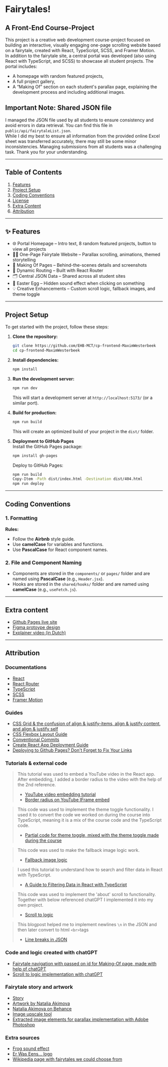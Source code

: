 # Fairytales!
## A Front-End Course-Project

This project is a creative web development course-project focused on building an interactive, visually engaging one-page scrolling website based on a fairytale, created with React, TypeScript, SCSS, and Framer Motion.  
In addition to the fairytale site, a central portal was developed (also using React with TypeScript, and SCSS) to showcase all student projects. The portal includes:
- A homepage with random featured projects,
- A full project gallery,
- A “Making Of” section on each student's parallax page, explaining the development process and including additional images.

## Important Note: Shared JSON file
I managed the JSON file used by all students to ensure consistency and avoid errors in data retrieval. You can find this file in `public/api/fairytaleList.json`.  
While I did my best to ensure all information from the provided online Excel sheet was transferred accurately, there may still be some minor inconsistencies. Managing submissions from all students was a challenging task. Thank you for your understanding.

---

## Table of Contents
1. [Features](#features)
2. [Project Setup](#project-setup)
3. [Coding Conventions](#coding-conventions)
4. [License](#license)
5. [Extra Content](#extra-content)
6. [Attribution](#attribution)

---

## ✨ Features
- 🌐 Portal Homepage – Intro text, 8 random featured projects, button to view all projects
- 🧚‍♀️ One-Page Fairytale Website – Parallax scrolling, animations, themed storytelling
- 📖 Making Of Pages – Behind-the-scenes details and screenshots
- 🔀 Dynamic Routing – Built with React Router
- 🗂️ Central JSON Data – Shared across all student sites
- 🎨 Easter Egg – Hidden sound effect when clicking on something
- 💡 Creative Enhancements – Custom scroll logic, fallback images, and theme toggle

---

## Project Setup

To get started with the project, follow these steps:

1. **Clone the repository:**
   ```bash
   git clone https://github.com/EHB-MCT/cp-frontend-MaximWesterbeek
   cd cp-frontend-MaximWesterbeek
   ```

2. **Install dependencies:**
   ```bash
   npm install
   ```

3. **Run the development server:**
   ```bash
   npm run dev
   ```
   This will start a development server at `http://localhost:5173/` (or a similar port).

4. **Build for production:**
   ```bash
   npm run build
   ```
   This will create an optimized build of your project in the `dist/` folder.

5. **Deployment to GitHub Pages**  
   Install the GitHub Pages package:
   ```bash
   npm install gh-pages
   ```
   Deploy to GitHub Pages:
   ```bash
   npm run build
   Copy-Item -Path dist/index.html -Destination dist/404.html
   npm run deploy
   ```

---

## Coding Conventions

### 1. **Formatting**
**Rules:**
- Follow the **Airbnb** style guide.
- Use **camelCase** for variables and functions.
- Use **PascalCase** for React component names.

### 2. **File and Component Naming**
- Components are stored in the `components/` or `pages/` folder and are named using **PascalCase** (e.g., `Header.jsx`).
- Hooks are stored in the `shared/hooks/` folder and are named using **camelCase** (e.g., `useFetch.js`).

---

## Extra content
- [Github Pages live site](https://ehb-mct.github.io/cp-frontend-MaximWesterbeek)
- [Figma protoype design](https://www.figma.com/proto/uZ9KXfor14NnBGwhueP72n/F-E_Course-Project?node-id=55-147&t=ijWlH0mS845bSzfo-1&starting-point-node-id=55%3A147)
- [Explainer video (in Dutch)](https://www.youtube.com/watch?v=l3fjtn99Y4A)

---

## Attribution

### Documentations
- [React](https://reactjs.org/)
- [React Router](https://reactrouter.com/start/data/routing)
- [TypeScript](https://www.typescriptlang.org/docs/)
- [SCSS](https://sass-lang.com/documentation/)
- [Framer Motion](https://motion.dev/docs/react-quick-start)

### Guides
- [CSS Grid & the confusion of align & justify-items, align & justify content, and align & justify self](https://medium.com/@kristinethejohnson/css-grid-the-confusion-of-align-justify-items-align-justify-content-and-align-justify-e94ac687fdb)
- [CSS Flexbox Layout Guide](https://css-tricks.com/snippets/css/a-guide-to-flexbox/)
- [Conventional Commits](https://www.conventionalcommits.org/en/v1.0.0/)
- [Create React App Deployment Guide](https://create-react-app.dev/docs/deployment/#building-for-relative-paths)
- [Deploying to Github Pages? Don't Forget to Fix Your Links](https://maximorlov.com/deploying-to-github-pages-dont-forget-to-fix-your-links/)

### Tutorials & external code
> This tutorial was used to embed a YouTube video in the React app. After embedding, I added a border radius to the video with the help of the 2nd reference.
> - [YouTube video embedding tutorial](https://dev.to/bravemaster619/simplest-way-to-embed-a-youtube-video-in-your-react-app-3bk2)
> - [Border radius on YouTube IFrame embed](https://stackoverflow.com/questions/7811719/adding-border-radius-for-embedded-youtube-video)

> This code was used to implement the theme toggle functionality. I used it to convert the code we worked on during the course into TypeScript, meaning it is a mix of the course code and the TypeScript code.
> - [Partial code for theme toggle, mixed with the theme toggle made during the course](https://github.com/chris-jantzen/react-typescript-theme-toggle/)

> This code was used to make the fallback image logic work.
> - [Fallback image logic](https://patrickpassarella.com/blog/image-fallback-component)

> I used this tutorial to understand how to search and filter data in React with TypeScript.
> - [A Guide to Filtering Data in React with TypeScript](https://plainenglish.io/blog/react-and-typescript-generic-search-sort-and-filter-879c5c3e2f0e)

> This code was used to implement the 'about' scroll to functionality. Together with below referenced chatGPT I implemented it into my own project.
> - [Scroll to logic](https://bobbyhadz.com/blog/react-scroll-to-element-on-click)

> This blogpost helped me to implement newlines `\n` in the JSON and then later convert to html `<br>`tags
> - [Line breaks in JSON](https://iifx.dev/en/articles/122124)

### Code and logic created with chatGPT
- [Fairytale navigation with passed on id for Making-Of page, made with help of chatGPT](https://chatgpt.com/share/6834c7ed-fc68-8006-8703-33955e1e103d)
- [Scroll to logic implementation with chatGPT](https://chatgpt.com/share/68336add-5c20-8006-8041-4e0b3e775a58)

### Fairytale story and artwork
- [Story](https://www.andersenstories.com/nl/andersen_sprookjes/duimelijntje)
- [Artwork by Natalia Akimova](https://www.behance.net/gallery/18478021/Hans-Christian-Andersen-Thumbelina-)
- [Natalia Akimova on Behance](https://www.behance.net/taschaka)
- [Image upscale tool](https://imgupscaler.com/)
- [Extracted image elements for parallax implementation with Adobe Photoshop](https://www.adobe.com)

### Extra sources
- [Frog sound effect](https://pixabay.com/sound-effects/frog-85649/)
- [Er Was Eens... logo](https://drive.google.com/file/d/1Ox6EUWNQE3gx4-jShzrHTLb7a_a5fZcf/view)
- [Wikipedia page with fairytales we could choose from](https://nl.wikipedia.org/wiki/Lijst_van_sprookjes)